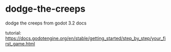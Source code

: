 # dodge-the-creeps
dodge the creeps from godot 3.2 docs

tutorial: https://docs.godotengine.org/en/stable/getting_started/step_by_step/your_first_game.html
